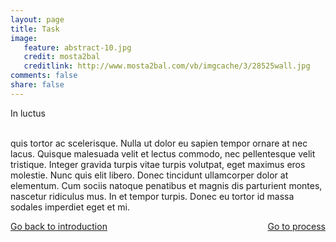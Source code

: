 ```yaml
---
layout: page 
title: Task 
image: 
   feature: abstract-10.jpg
   credit: mosta2bal
   creditlink: http://www.mosta2bal.com/vb/imgcache/3/28525wall.jpg
comments: false
share: false
---
```


In luctus 

<br>quis tortor ac scelerisque. Nulla ut dolor eu sapien tempor ornare at nec lacus. Quisque malesuada velit et lectus commodo, nec pellentesque velit tristique. Integer gravida turpis vitae turpis volutpat, eget maximus eros molestie. Nunc quis elit libero. Donec tincidunt ullamcorper dolor at elementum. Cum sociis natoque penatibus et magnis dis parturient montes, nascetur ridiculus mus. In et tempor turpis. Donec eu tortor id massa sodales imperdiet eget et mi. 







<div style="float: left"> 
<a href="{{ site.url }}/business-administration/project/introduction/" class="btn">Go back to introduction</a>
</div>

<div style="float: right"> 
<a href="{{ site.url }}/business-administration/project/process/" class="btn">Go to process</a>
</div>